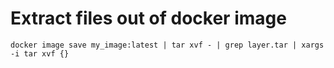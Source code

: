 # Extract files out of docker image
```
docker image save my_image:latest | tar xvf - | grep layer.tar | xargs -i tar xvf {} 
```
